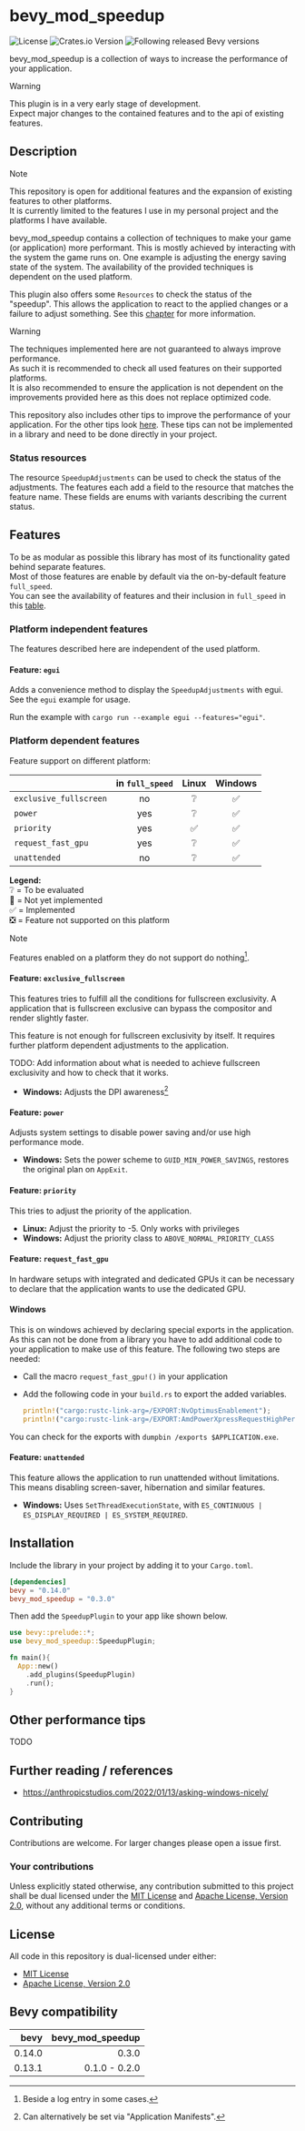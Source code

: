 # bevy_mod_speedup

![License](https://img.shields.io/badge/license-MIT%2FApache-blue.svg?style=flat-square)
![Crates.io Version](https://img.shields.io/crates/v/bevy_mod_speedup.svg?style=flat-square)
![Following released Bevy versions](https://img.shields.io/badge/Bevy%20tracking-released%20version-lightblue?style=flat-square)

bevy_mod_speedup is a collection of ways to increase the performance of your application.

> [!WARNING]  
> This plugin is in a very early stage of development.  
> Expect major changes to the contained features and to the api of existing features.

## Description

> [!NOTE]  
> This repository is open for additional features and the expansion of existing features to other platforms.  
> It is currently limited to the features I use in my personal project and the platforms I have available.

bevy_mod_speedup contains a collection of techniques to make your game (or application) more performant.
This is mostly achieved by interacting with the system the game runs on.
One example is adjusting the energy saving state of the system.
The availability of the provided techniques is dependent on the used platform.

This plugin also offers some `Resources` to check the status of the "speedup".
This allows the application to react to the applied changes or a failure to adjust something.
See this [chapter](#status-resources) for more information.

> [!WARNING]  
> The techniques implemented here are not guaranteed to always improve performance.  
> As such it is recommended to check all used features on their supported platforms.  
> It is also recommended to ensure the application is not dependent on the improvements provided here as this does not replace optimized code.

This repository also includes other tips to improve the performance of your application.
For the other tips look [here](#other-performance-tips).
These tips can not be implemented in a library and need to be done directly in your project.

### Status resources

The resource `SpeedupAdjustments` can be used to check the status of the adjustments.
The features each add a field to the resource that matches the feature name.
These fields are enums with variants describing the current status.

## Features

To be as modular as possible this library has most of its functionality gated behind separate features.  
Most of those features are enable by default via the on-by-default feature `full_speed`.  
You can see the availability of features and their inclusion in `full_speed` in this [table](#platform-dependent-features).

### Platform independent features

The features described here are independent of the used platform.

#### Feature: `egui`

Adds a convenience method to display the `SpeedupAdjustments` with egui.
See the `egui` example for usage.

Run the example with `cargo run --example egui --features="egui"`.

### Platform dependent features

Feature support on different platform:

|                        | in `full_speed` |       Linux        |      Windows       |
| :--------------------- | :-------------: | :----------------: | :----------------: |
| `exclusive_fullscreen` |       no        |  :grey_question:   | :white_check_mark: |
| `power`                |       yes       |  :grey_question:   | :white_check_mark: |
| `priority`             |       yes       | :white_check_mark: | :white_check_mark: |
| `request_fast_gpu`     |       yes       |  :grey_question:   | :white_check_mark: |
| `unattended`           |       no        |  :grey_question:   | :white_check_mark: |

__Legend:__  
:grey_question: = To be evaluated  
:white_square_button: = Not yet implemented  
:white_check_mark: = Implemented  
:negative_squared_cross_mark: = Feature not supported on this platform

> [!NOTE]  
> Features enabled on a platform they do not support do nothing[^1].

[^1]: Beside a log entry in some cases.

#### Feature: `exclusive_fullscreen`

This features tries to fulfill all the conditions for fullscreen exclusivity.
A application that is fullscreen exclusive can bypass the compositor and render slightly faster.

This feature is not enough for fullscreen exclusivity by itself.
It requires further platform dependent adjustments to the application.

TODO: Add information about what is needed to achieve fullscreen exclusivity and how to check that it works.

* __Windows:__ Adjusts the DPI awareness[^2]

[^2]: Can alternatively be set via "Application Manifests".

#### Feature: `power`

Adjusts system settings to disable power saving and/or use high performance mode.

* __Windows:__ Sets the power scheme to `GUID_MIN_POWER_SAVINGS`, restores the original plan on `AppExit`.

#### Feature: `priority`

This tries to adjust the priority of the application.

* __Linux:__ Adjust the priority to -5. Only works with privileges
* __Windows:__ Adjust the priority class to `ABOVE_NORMAL_PRIORITY_CLASS`

#### Feature: `request_fast_gpu`

In hardware setups with integrated and dedicated GPUs it can be necessary to declare that the application wants to use the dedicated GPU.

#### Windows

This is on windows achieved by declaring special exports in the application.
As this can not be done from a library you have to add additional code to your application to make use of this feature.
The following two steps are needed:

* Call the macro `request_fast_gpu!()` in your application
* Add the following code in your `build.rs` to export the added variables.

  ```rust
  println!("cargo:rustc-link-arg=/EXPORT:NvOptimusEnablement");
  println!("cargo:rustc-link-arg=/EXPORT:AmdPowerXpressRequestHighPerformance");
  ```

You can check for the exports with `dumpbin /exports $APPLICATION.exe`.

#### Feature: `unattended`

This feature allows the application to run unattended without limitations.
This means disabling screen-saver, hibernation and similar features.

* __Windows:__ Uses `SetThreadExecutionState`, with `ES_CONTINUOUS | ES_DISPLAY_REQUIRED | ES_SYSTEM_REQUIRED`.

## Installation

Include the library in your project by adding it to your `Cargo.toml`.

```toml
[dependencies]
bevy = "0.14.0"
bevy_mod_speedup = "0.3.0"
```

Then add the `SpeedupPlugin` to your app like shown below.

```rust
use bevy::prelude::*;
use bevy_mod_speedup::SpeedupPlugin;

fn main(){
  App::new()
    .add_plugins(SpeedupPlugin)
    .run();
}
```

## Other performance tips

TODO

## Further reading / references

* <https://anthropicstudios.com/2022/01/13/asking-windows-nicely/>

## Contributing

Contributions are welcome.
For larger changes please open a issue first.

### Your contributions

Unless explicitly stated otherwise, any contribution submitted to this project shall be dual licensed under the [MIT License](LICENSE-MIT) and [Apache License, Version 2.0](LICENSE-APACHE), without any additional terms or conditions.

## License

All code in this repository is dual-licensed under either:

* [MIT License](LICENSE-MIT)
* [Apache License, Version 2.0](LICENSE-APACHE)

## Bevy compatibility

|   bevy | bevy_mod_speedup |
| -----: | ---------------: |
| 0.14.0 |            0.3.0 |
| 0.13.1 |    0.1.0 - 0.2.0 |
